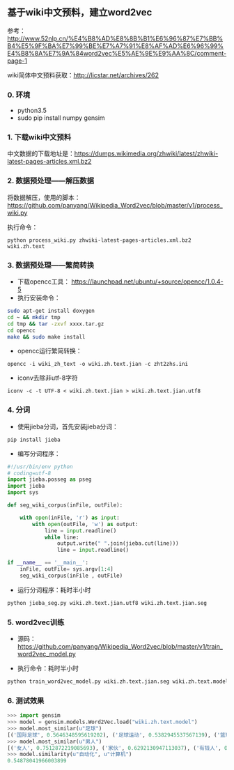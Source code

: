 

## 基于wiki中文预料，建立word2vec
参考：http://www.52nlp.cn/%E4%B8%AD%E8%8B%B1%E6%96%87%E7%BB%B4%E5%9F%BA%E7%99%BE%E7%A7%91%E8%AF%AD%E6%96%99%E4%B8%8A%E7%9A%84word2vec%E5%AE%9E%E9%AA%8C/comment-page-1

wiki简体中文预料获取：http://licstar.net/archives/262

### 0. 环境
* python3.5
* sudo pip install numpy gensim

### 1. 下载wiki中文预料
中文数据的下载地址是：<https://dumps.wikimedia.org/zhwiki/latest/zhwiki-latest-pages-articles.xml.bz2>


### 2. 数据预处理——解压数据

将数据解压，使用的脚本：
<https://github.com/panyang/Wikipedia_Word2vec/blob/master/v1/process_wiki.py>

执行命令：

```
python process_wiki.py zhwiki-latest-pages-articles.xml.bz2 wiki.zh.text

```

### 3. 数据预处理——繁简转换
* 下载opencc工具：
<https://launchpad.net/ubuntu/+source/opencc/1.0.4-5>
* 执行安装命令：
```bash
sudo apt-get install doxygen
cd ~ && mkdir tmp
cd tmp && tar -zxvf xxxx.tar.gz
cd opencc
make && sudo make install
```
* opencc运行繁简转换：
```
opencc -i wiki_zh_text -o wiki.zh.text.jian -c zht2zhs.ini

```
* iconv去除非utf-8字符
```
iconv -c -t UTF-8 < wiki.zh.text.jian > wiki.zh.text.jian.utf8

```

### 4. 分词
* 使用jieba分词，首先安装jieba分词：
```
pip install jieba

```
* 编写分词程序：
```python
#!/usr/bin/env python
# coding=utf-8
import jieba.posseg as pseg
import jieba
import sys

def seg_wiki_corpus(inFile, outFile):

    with open(inFile, 'r') as input:
        with open(outFile, 'w') as output:
            line = input.readline()
            while line:
                output.write(" ".join(jieba.cut(line)))
                line = input.readline()

if __name__ == '__main__':
    inFile, outFile= sys.argv[1:4]
    seg_wiki_corpus(inFile , outFile)


```
* 运行分词程序：耗时半小时
```bash
python jieba_seg.py wiki.zh.text.jian.utf8 wiki.zh.text.jian.seg

```
### 5. word2vec训练
* 源码：https://github.com/panyang/Wikipedia_Word2vec/blob/master/v1/train_word2vec_model.py

* 执行命令：耗时半小时
```bash
python train_word2vec_model.py wiki.zh.text.jian.seg wiki.zh.text.model wiki.zh.text.vector

```


### 6. 测试效果

```python
>>> import gensim
>>> model = gensim.models.Word2Vec.load("wiki.zh.text.model")
>>> model.most_similar(u"足球")
[('国际足球', 0.5646348595619202), ('足球运动', 0.5382945537567139), ('篮球', 0.5253003835678101), ('国家足球队', 0.5164145231246948), ('足球队', 0.5123095512390137), ('足球比赛', 0.4986734390258789), ('冰球', 0.485721230506897), ('板球', 0.485215425491333), ('足球联赛', 0.48365041613578796), ('排球', 0.4798141121864319)]
>>> model.most_similar(u"男人")
[('女人', 0.7512872219085693), ('家伙', 0.6292130947113037), ('有钱人', 0.5090193748474121), ('傻瓜', 0.5016800165176392), ('小伙子', 0.49857598543167114), ('女孩', 0.4978784918785095), ('女孩子', 0.49233102798461914), ('男孩', 0.48870906233787537), ('老公', 0.4867798089981079), ('小孩子', 0.4827907085418701)]
>>> model.similarity(u"自动化", u"计算机")
0.54878041966003899

```

